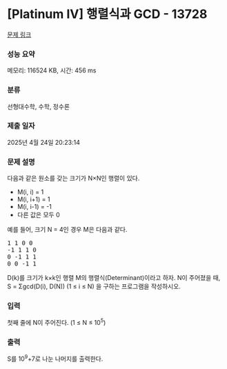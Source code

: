# [Platinum IV] 행렬식과 GCD - 13728 

[문제 링크](https://www.acmicpc.net/problem/13728) 

### 성능 요약

메모리: 116524 KB, 시간: 456 ms

### 분류

선형대수학, 수학, 정수론

### 제출 일자

2025년 4월 24일 20:23:14

### 문제 설명

<p>다음과 같은 원소를 갖는 크기가 N×N인 행렬이 있다.</p>

<ul>
	<li>M(i, i) = 1</li>
	<li>M(i, i+1) = 1</li>
	<li>M(i, i-1) = -1</li>
	<li>다른 값은 모두 0</li>
</ul>

<p>예를 들어, 크기 N = 4인 경우 M은 다음과 같다.</p>

<pre>1 1 0 0
-1 1 1 0
0 -1 1 1
0 0 -1 1</pre>

<p>D(k)를 크기가 k×k인 행렬 M의 행렬식(Determinant)이라고 하자. N이 주어졌을 때, S = Σgcd(D(i), D(N)) (1 ≤ i ≤ N) 을 구하는 프로그램을 작성하시오.</p>

### 입력 

 <p>첫째 줄에 N이 주어진다. (1 ≤ N ≤ 10<sup>5</sup>)</p>

### 출력 

 <p>S를 10<sup>9</sup>+7로 나눈 나머지를 출력한다.</p>

